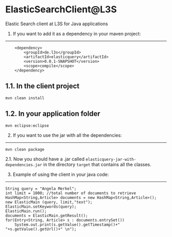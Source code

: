 ElasticSearchClient@L3S
=================

Elastic Search client at L3S for Java applications

1. If you want to add it as a dependency in your maven project:
-----------------------------------

		<dependency>
			<groupId>de.l3s</groupId>
			<artifactId>elasticquery</artifactId>
			<version>0.0.1-SNAPSHOT</version>
			<scope>compile</scope>
		</dependency>
    
1.1. In the client project
-----------------------------------
```
mvn clean install
```

1.2. In your application folder
-----------------------------------
```
mvn eclipse:eclipse
```

2. If you want to use the jar with all the dependencies:
-----------------------------------
```
mvn clean package
```
2.1. Now you should have a .jar called `elasticquery-jar-with-dependencies.jar`
in the directory `target` that contains all the classes.

3. Example of using the client in your java code:
-----------------------------------
```
String query = "Angela Merkel";
int limit = 1000; //total number of documents to retrieve
HashMap<String,Article> documents = new HashMap<String,Article>();
new ElasticMain (query, limit,"text");
ElasticMain.setKeywords(query);
ElasticMain.run();
documents = ElasticMain.getResult();
for(Entry<String, Article> s : documents.entrySet())
	System.out.print(s.getValue().getTimestamp()+" "+s.getValue().getUrl()+" \n");
```
